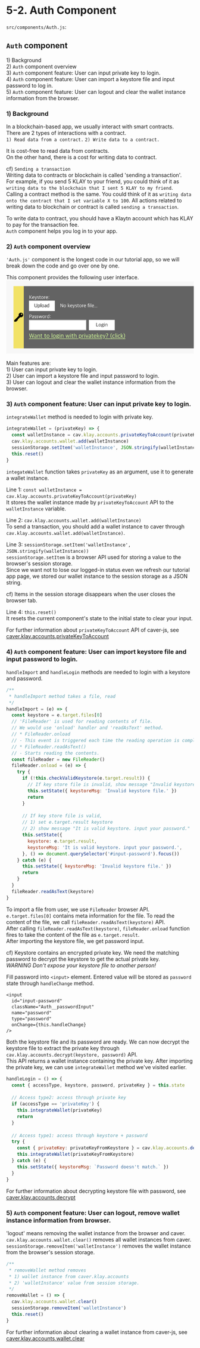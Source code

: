 # 5-2. Auth Component

`src/components/Auth.js`:

## `Auth` component <a id="auth-component"></a>

1\) Background  
2\) `Auth` component overview  
3\) `Auth` component feature: User can input private key to login.  
4\) `Auth` component feature: User can import a keystore file and input password to log in.  
5\) `Auth` component feature: User can logout and clear the wallet instance information from the browser.

### 1\) Background <a id="1-background"></a>

In a blockchain-based app, we usually interact with smart contracts.  
There are 2 types of interactions with a contract.  
`1) Read data from a contract.` `2) Write data to a contract.`

It is cost-free to read data from contracts.  
On the other hand, there is a cost for writing data to contract.

cf\) `Sending a transaction`  
Writing data to contracts or blockchain is called 'sending a transaction'.  
For example, if you send 5 KLAY to your friend, you could think of it as `writing data to the blockchain that I sent 5 KLAY to my friend`.  
Calling a contract method is the same. You could think of it as `writing data onto the contract that I set variable X to 100`. All actions related to writing data to blockchain or contract is called `sending a transaction`.

To write data to contract, you should have a Klaytn account which has KLAY to pay for the transaction fee.  
`Auth` component helps you log in to your app.

### 2\) `Auth` component overview <a id="2-auth-component-overview"></a>

`'Auth.js'` component is the longest code in our tutorial app, so we will break down the code and go over one by one.

This component provides the following user interface. ![auth-component](../../../../.gitbook/assets/tutorial-auth-component%20%281%29.png)

Main features are:  
1\) User can input private key to login.  
2\) User can import a keystore file and input password to login.  
3\) User can logout and clear the wallet instance information from the browser.

### 3\) `Auth` component feature: User can input private key to login. <a id="3-auth-component-feature-user-can-input-private-key-to-login"></a>

`integrateWallet` method is needed to login with private key.

```javascript
integrateWallet = (privateKey) => {
  const walletInstance = cav.klay.accounts.privateKeyToAccount(privateKey)
  cav.klay.accounts.wallet.add(walletInstance)
  sessionStorage.setItem('walletInstance', JSON.stringify(walletInstance))
  this.reset()
}
```

`integateWallet` function takes `privateKey` as an argument, use it to generate a wallet instance.

Line 1: `const walletInstance = cav.klay.accounts.privateKeyToAccount(privateKey)`  
It stores the wallet instance made by `privateKeyToAccount` API to the `walletInstance` variable.

Line 2: `cav.klay.accounts.wallet.add(walletInstance)`  
To send a transaction, you should add a wallet instance to caver through `cav.klay.accounts.wallet.add(walletInstance)`.

Line 3: `sessionStorage.setItem('walletInstance', JSON.stringify(walletInstance))`  
`sessionStorage.setItem` is a browser API used for storing a value to the browser's session storage.  
Since we want not to lose our logged-in status even we refresh our tutorial app page, we stored our wallet instance to the session storage as a JSON string.

cf\) Items in the session storage disappears when the user closes the browser tab.

Line 4: `this.reset()`  
It resets the current component's state to the initial state to clear your input.

For further information about `privateKeyToAccount` API of caver-js, see [caver.klay.accounts.privateKeyToAccount](../../../sdk/caver-js/api-references/caver.klay.accounts.md#privatekeytoaccount)

### 4\) `Auth` component feature: User can import keystore file and input password to login. <a id="4-auth-component-feature-user-can-import-keystore-file-and-input-password-to-log"></a>

`handleImport` and `handleLogin` methods are needed to login with a keystore and password.

```javascript
/**
 * handleImport method takes a file, read
 */
handleImport = (e) => {
  const keystore = e.target.files[0]
  // 'FileReader' is used for reading contents of file.
  // We would use 'onload' handler and 'readAsText' method.
  // * FileReader.onload
  // - This event is triggered each time the reading operation is completed.
  // * FileReader.readAsText()
  // - Starts reading the contents.
  const fileReader = new FileReader()
  fileReader.onload = (e) => {
    try {
      if (!this.checkValidKeystore(e.target.result)) {
        // If key store file is invalid, show message "Invalid keystore file."
        this.setState({ keystoreMsg: 'Invalid keystore file.' })
        return
      }

      // If key store file is valid,
      // 1) set e.target.result keystore
      // 2) show message "It is valid keystore. input your password."
      this.setState({
        keystore: e.target.result,
        keystoreMsg: 'It is valid keystore. input your password.',
      }, () => document.querySelector('#input-password').focus())
    } catch (e) {
      this.setState({ keystoreMsg: 'Invalid keystore file.' })
      return
    }
  }
  fileReader.readAsText(keystore)
}
```

To import a file from user, we use `FileReader` browser API.  
`e.target.files[0]` contains meta information for the file. To read the content of the file, we call `fileReader.readAsText(keystore)` API.  
After calling `fileReader.readAsText(keystore)`, `fileReader.onload` function fires to take the content of the file as `e.target.result`.  
After importing the keystore file, we get password input.

cf\) Keystore contains an encrypted private key. We need the matching password to decrypt the keystore to get the actual private key.  
_WARNING Don't expose your keystore file to another person!_

Fill password into `<input>` element. Entered value will be stored as `password` state through `handleChange` method.

```markup
<input
  id="input-password"
  className="Auth__passwordInput"
  name="password"
  type="password"
  onChange={this.handleChange}
/>
```

Both the keystore file and its password are ready. We can now decrypt the keystore file to extract the private key through `cav.klay.accounts.decrypt(keystore, password)` API.  
This API returns a wallet instance containing the private key. After importing the private key, we can use `integrateWallet` method we've visited earlier.

```javascript
handleLogin = () => {
  const { accessType, keystore, password, privateKey } = this.state

  // Access type2: access through private key
  if (accessType == 'privateKey') {
    this.integrateWallet(privateKey)
    return
  }

  // Access type1: access through keystore + password
  try {
    const { privateKey: privateKeyFromKeystore } = cav.klay.accounts.decrypt(keystore, password)
    this.integrateWallet(privateKeyFromKeystore)
  } catch (e) {
    this.setState({ keystoreMsg: `Password doesn't match.` })
  }
}
```

For further information about decrypting keystore file with password, see [caver.klay.accounts.decrypt](../../../sdk/caver-js/api-references/caver.klay.accounts.md#decrypt)

### 5\) `Auth` component feature: User can logout, remove wallet instance information from browser. <a id="5-auth-component-feature-user-can-logout-remove-wallet-instance-information-from"></a>

'logout' means removing the wallet instance from the browser and caver.  
`cav.klay.accounts.wallet.clear()` removes all wallet instances from caver.  
`sessionStorage.removeItem('walletInstance')` removes the wallet instance from the browser's session storage.

```javascript
/**
 * removeWallet method removes
 * 1) wallet instance from caver.klay.accounts
 * 2) 'walletInstance' value from session storage.
 */
removeWallet = () => {
  cav.klay.accounts.wallet.clear()
  sessionStorage.removeItem('walletInstance')
  this.reset()
}
```

For further information about clearing a wallet instance from caver-js, see [caver.klay.accounts.wallet.clear](../../../sdk/caver-js/api-references/caver.klay.accounts.md#wallet-clear)


